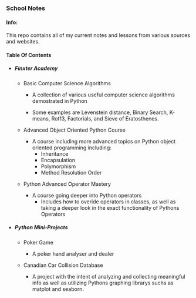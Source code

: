 ### School Notes

#### Info:
This repo contains all of my current notes and lessons from various sources and websites.

#### Table Of Contents

* ##### Finxter Academy
    * Basic Computer Science Algorithms
        
        * A collection of various useful computer science algorithms demostrated in Python
       
        * Some examples are Levenstein distance, Binary Search, K-means, Rot13, Factorials, and Sieve of Eratosthenes.
    
    * Advanced Object Oriented Python Course
       
        * A course including more advanced topics on Python object oriented programming including:
            * Inheritance
            * Encapsulation
            * Polymorphism
            * Method Resolution Order

    * Python Advanced Operator Mastery

        * A course going deeper into Python operators
            * Includes how to overide operators in classes, as well as taking a deeper look in the exact functionality of Pythons Operators

* ##### Python Mini-Projects
    * Poker Game
     
        * A poker hand analyser and dealer

    * Canadian Car Collision Database
        * A project with the intent of analyzing and collecting meaningful info as well as utilizing Pythons graphing librarys suchs as matplot and seaborn.

    
    
